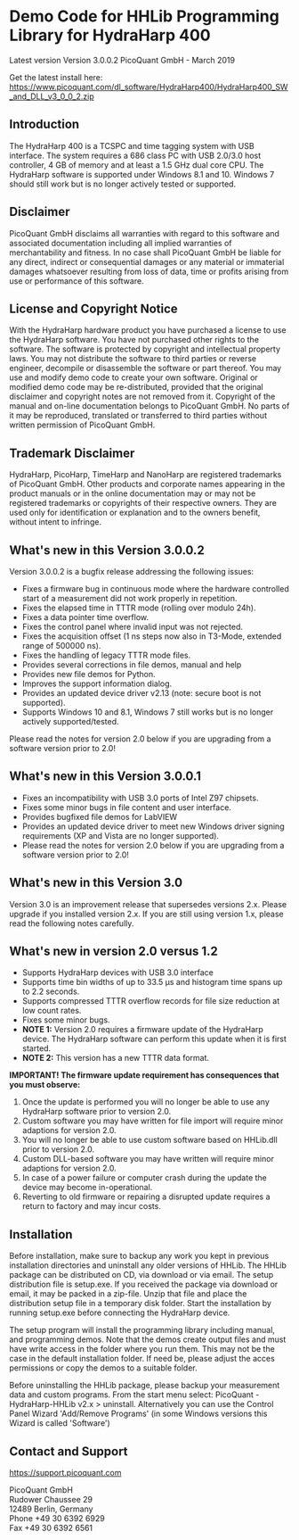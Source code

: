 # Demo Code for HHLib Programming Library for HydraHarp 400
Latest version Version 3.0.0.2
PicoQuant GmbH - March 2019

Get the latest install here: https://www.picoquant.com/dl_software/HydraHarp400/HydraHarp400_SW_and_DLL_v3_0_0_2.zip

## Introduction

The HydraHarp 400 is a TCSPC and time tagging system with USB interface.
The system requires a 686 class PC with USB 2.0/3.0 host controller, 4 GB of memory and at least a 1.5 GHz dual core CPU. The HydraHarp software is supported under Windows 8.1 and 10. Windows 7 should still work but is no longer actively tested or supported.


## Disclaimer

PicoQuant GmbH disclaims all warranties with regard to this software
and associated documentation including all implied warranties of
merchantability and fitness. In no case shall PicoQuant GmbH be
liable for any direct, indirect or consequential damages or any material
or immaterial damages whatsoever resulting from loss of data, time
or profits arising from use or performance of this software.


## License and Copyright Notice

With the HydraHarp hardware product you have purchased a license to use
the HydraHarp software. You have not purchased other rights to the software.
The software is protected by copyright and intellectual property laws.
You may not distribute the software to third parties or reverse engineer,
decompile or disassemble the software or part thereof. You may use and
modify demo code to create your own software. Original or modified demo
code may be re-distributed, provided that the original disclaimer and
copyright notes are not removed from it. Copyright of the manual and
on-line documentation belongs to PicoQuant GmbH. No parts of it may be
reproduced, translated or transferred to third parties without written
permission of PicoQuant GmbH.


## Trademark Disclaimer

HydraHarp, PicoHarp, TimeHarp and NanoHarp are registered trademarks
of PicoQuant GmbH. Other products and corporate names appearing in the
product manuals or in the online documentation may or may not be registered
trademarks or copyrights of their respective owners. They are used only
for identification or explanation and to the owners benefit, without
intent to infringe.

## What's new in this Version 3.0.0.2

Version 3.0.0.2 is a bugfix release addressing the following issues:
- Fixes a firmware bug in continuous mode where the hardware controlled
  start of a measurement did not work properly in repetition.
- Fixes the elapsed time in TTTR mode (rolling over modulo 24h).
- Fixes a data pointer time overflow.
- Fixes the control panel where invalid input was not rejected.
- Fixes the acquisition offset (1 ns steps now also in T3-Mode,
  extended range of 500000 ns).
- Fixes the handling of legacy TTTR mode files.
- Provides several corrections in file demos, manual and help
- Provides new file demos for Python.
- Improves the support information dialog.
- Provides an updated device driver v2.13 (note: secure boot is
  not supported).
- Supports Windows 10 and 8.1, Windows 7 still works but is no longer
  actively supported/tested.

Please read the notes for version 2.0 below if you are upgrading from 
a software version prior to 2.0!

## What's new in this Version 3.0.0.1

- Fixes an incompatibility with USB 3.0 ports of Intel Z97 chipsets.
- Fixes some minor bugs in file content and user interface.
- Provides bugfixed file demos for LabVIEW
- Provides an updated device driver to meet new Windows driver
signing requirements (XP and Vista are no longer supported).
- Please read the notes for version 2.0 below if you are upgrading from a software version prior to 2.0!

## What's new in this Version 3.0

Version 3.0 is an improvement release that supersedes versions 2.x.
Please upgrade if you installed version 2.x. If you are still using
version 1.x, please read the following notes carefully.


## What's new in version 2.0 versus 1.2

- Supports HydraHarp devices with USB 3.0 interface
- Supports time bin widths of up to 33.5 µs and histogram time spans
  up to 2.2 seconds.
- Supports compressed TTTR overflow records for file size reduction at
  low count rates.
- Fixes some minor bugs.
- **NOTE 1:** Version 2.0 requires a firmware update of the HydraHarp device.
  The HydraHarp software can perform this update when it is first started.
- **NOTE 2:** This version has a new TTTR data format.

**IMPORTANT! The firmware update requirement has consequences that you
must observe:**

1. Once the update is performed you will no longer be able to use any
   HydraHarp software prior to version 2.0.
2. Custom software you may have written for file import will require
   minor adaptions for version 2.0.
3. You will no longer be able to use custom software based on HHLib.dll
   prior to version 2.0.
4. Custom DLL-based software you may have written will require minor
   adaptions for version 2.0.
5. In case of a power failure or computer crash during the update the
   device may become in-operational.
6. Reverting to old firmware or repairing a disrupted update requires
   a return to factory and may incur costs.


## Installation

Before installation, make sure to backup any work you kept in previous
installation directories and uninstall any older versions of HHLib.
The HHLib package can be distributed on CD, via download or via email.
The setup distribution file is setup.exe.
If you received the package via download or email, it may be packed in a
zip-file. Unzip that file and place the distribution setup file in a
temporary disk folder. Start the installation by running setup.exe before
connecting the HydraHarp device.

The setup program will install the programming library including manual,
and programming demos. Note that the demos create output files and must
have write access in the folder where you run them. This may not be the
case in the default installation folder. If need be, please adjust the
acces permissions or copy the demos to a suitable folder.

Before uninstalling the HHLib package, please backup your measurement data
and custom programs.
From the start menu select:  PicoQuant - HydraHarp-HHLib v2.x  >  uninstall.
Alternatively you can use the Control Panel Wizard 'Add/Remove Programs'
(in some Windows versions this Wizard is called 'Software')


## Contact and Support

https://support.picoquant.com

PicoQuant GmbH  
Rudower Chaussee 29  
12489 Berlin, Germany  
Phone +49 30 6392 6929  
Fax   +49 30 6392 6561  
